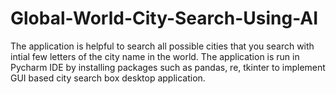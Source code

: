 # Global-World-City-Search-Using-AI
The application is helpful to search all possible cities that you search with intial few letters of the city name in the world.
The application is run in Pycharm IDE by installing packages such as pandas, re, tkinter to implement GUI based city search box desktop application.
